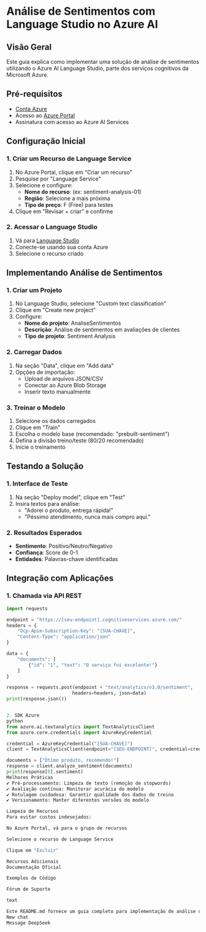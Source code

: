 # Análise de Sentimentos com Language Studio no Azure AI

## Visão Geral
Este guia explica como implementar uma solução de análise de sentimentos utilizando o Azure AI Language Studio, parte dos serviços cognitivos da Microsoft Azure.

## Pré-requisitos
- [Conta Azure](https://azure.microsoft.com/free/)
- Acesso ao [Azure Portal](https://portal.azure.com)
- Assinatura com acesso ao Azure AI Services

## Configuração Inicial

### 1. Criar um Recurso de Language Service
1. No Azure Portal, clique em "Criar um recurso"
2. Pesquise por "Language Service"
3. Selecione e configure:
   - **Nome do recurso**: (ex: sentiment-analysis-01)
   - **Região**: Selecione a mais próxima
   - **Tipo de preço**: F (Free) para testes
4. Clique em "Revisar + criar" e confirme

### 2. Acessar o Language Studio
1. Vá para [Language Studio](https://language.cognitive.azure.com/)
2. Conecte-se usando sua conta Azure
3. Selecione o recurso criado

## Implementando Análise de Sentimentos

### 1. Criar um Projeto
1. No Language Studio, selecione "Custom text classification"
2. Clique em "Create new project"
3. Configure:
   - **Nome do projeto**: AnaliseSentimentos
   - **Descrição**: Análise de sentimentos em avaliações de clientes
   - **Tipo de projeto**: Sentiment Analysis

### 2. Carregar Dados
1. Na seção "Data", clique em "Add data"
2. Opções de importação:
   - Upload de arquivos JSON/CSV
   - Conectar ao Azure Blob Storage
   - Inserir texto manualmente

### 3. Treinar o Modelo
1. Selecione os dados carregados
2. Clique em "Train"
3. Escolha o modelo base (recomendado: "prebuilt-sentiment")
4. Defina a divisão treino/teste (80/20 recomendado)
5. Inicie o treinamento

## Testando a Solução

### 1. Interface de Teste
1. Na seção "Deploy model", clique em "Test"
2. Insira textos para análise:
   - "Adorei o produto, entrega rápida!"
   - "Péssimo atendimento, nunca mais compro aqui."

### 2. Resultados Esperados
- **Sentimento**: Positivo/Neutro/Negativo
- **Confiança**: Score de 0-1
- **Entidades**: Palavras-chave identificadas

## Integração com Aplicações

### 1. Chamada via API REST
```python
import requests

endpoint = "https://[seu-endpoint].cognitiveservices.azure.com/"
headers = {
    "Ocp-Apim-Subscription-Key": "[SUA-CHAVE]",
    "Content-Type": "application/json"
}

data = {
    "documents": [
        {"id": "1", "text": "O serviço foi excelente!"}
    ]
}

response = requests.post(endpoint + "text/analytics/v3.0/sentiment", 
                        headers=headers, json=data)
print(response.json())


2. SDK Azure
python
from azure.ai.textanalytics import TextAnalyticsClient
from azure.core.credentials import AzureKeyCredential

credential = AzureKeyCredential("[SUA-CHAVE]")
client = TextAnalyticsClient(endpoint="[SEU-ENDPOINT]", credential=credential)

documents = ["Ótimo produto, recomendo!"]
response = client.analyze_sentiment(documents)
print(response[0].sentiment)
Melhores Práticas
✔️ Pré-processamento: Limpeza de texto (remoção de stopwords)
✔️ Avaliação contínua: Monitorar acurácia do modelo
✔️ Rotulagem cuidadosa: Garantir qualidade dos dados de treino
✔️ Versionamento: Manter diferentes versões do modelo

Limpeza de Recursos
Para evitar custos indesejados:

No Azure Portal, vá para o grupo de recursos

Selecione o recurso de Language Service

Clique em "Excluir"

Recursos Adicionais
Documentação Oficial

Exemplos de Código

Fórum de Suporte

text

Este README.md fornece um guia completo para implementação de análise de sentimentos usando o Azure AI Language Studio, desde a configuração inicial até a integração em aplicações.
New chat
Message DeepSeek
